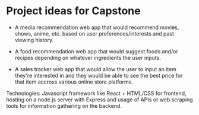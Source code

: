 # Project ideas for Capstone

*  A media recommendation web app that would recommend movies, shows, anime, etc. based on user preferences/interests and past viewing history. 

*  A food recommendation web app that would suggest foods and/or recipes depending on whatever ingredients the user inputs. 

*  A sales tracker web app that would allow the user to input an item they're interested in and they would be able to see the best price for that item accross various online store platforms.

Technologies: Javascript framework like React + HTML/CSS for frontend, hosting on a node.js server with Express and usage of APIs or web scraping tools for information gathering on the backend.   